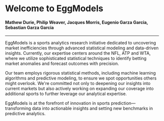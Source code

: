 # Welcome to EggModels
#### Mathew Durie, Philip Weaver, Jacques Morris, Eugenio Garza Garcia, Sebastian Garza Garcia

___

EggModels is a sports analytics research initiative dedicated to uncovering market inefficiencies through advanced statistical modeling and data-driven insights. Currently, our expertise centers around the NFL, ATP and WTA, where we utilize sophisticated statistical techniques to identify betting market anomalies and forecast outcomes with precision.

Our team employs rigorous statistical methods, including machine learning algorithms and predictive modeling, to ensure we spot opportunities others might overlook. We're committed not only to deepening our insights into current markets but also actively working on expanding our coverage into additional sports to further leverage our analytical expertise.

EggModels is at the forefront of innovation in sports prediction—transforming data into actionable insights and setting new benchmarks in predictive analytics.
